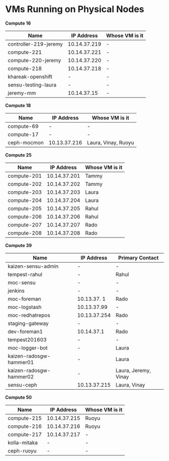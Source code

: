 # VMs Running on Physical Nodes

  **Compute 16**

| Name | IP Address     | Whose VM is it |
| --------------------- | -------------- | -------------- |
| controller-219-jeremy | 10.14.37.219 | - |
| compute-221 | 10.14.37.221 | - |
| compute-220-jeremy | 10.14.37.220 | - |
| compute-218 | 10.14.37.218 | - |
| khareak-openshift | - | - |
| sensu-testing-laura | - | - |
| jeremy-mm | 10.14.37.15 | - |

  **Compute 18**

| Name        | IP Address     | Whose VM is it      |
| ----------- | -------------- | ------------------- |
| compute-69 | - | - |
| compute-17 | - | - |
| ceph-mocmon | 10.13.37.216 | Laura, Vinay, Ruoyu |

  **Compute 25**

| Name        | IP Address     | Whose VM is it |
| ----------- | -------------- | -------------- |
| compute-201 | 10.14.37.201 | Tammy |
| compute-202 | 10.14.37.202 | Tammy |
| compute-203 | 10.14.37.203 | Laura |
| compute-204 | 10.14.37.204 | Laura |
| compute-205 | 10.14.37.205 | Rahul |
| compute-206 | 10.14.37.206 | Rahul |
| compute-207 | 10.14.37.207 | Rado |
| compute-208 | 10.14.37.208 | Rado |

  **Compute 39**

| Name                    | IP Address     | Primary Contact    |
| ----------------------- | -------------- | ------------------ |
| kaizen-sensu-admin | - | - |
| tempest-rahul | - | Rahul |
| moc-sensu | - | - |
| jenkins | - | - |
| moc-foreman | 10.13.37. 1| Rado |
| moc-logstash | 10.13.37.99 | - |
| moc-redhatrepos | 10.13.37.254 | Rado |
| staging-gateway | - | - |
| dev-foreman1 | 10.14.37.1 | Rado |
| tempest201603 | - | - |
| moc-logger-bot | - | Laura |
| kaizen-radosgw-hammer01 | - | Laura |
| kaizen-radosgw-hammer02 | - | Laura, Jeremy, Vinay|
| sensu-ceph | 10.13.37.215 | Laura, Vinay |

  **Compute 50**

| Name | IP Address | Whose VM is it |
| ------------ | -------------- | -------------- |
| compute-215 | 10.14.37.215 | Ruoyu |
| compute-216 | 10.14.37.216 | Ruoyu |
| compute-217 | 10.14.37.217 | - |
| kolla-mitaka | - | - |
| ceph-ruoyu | - | - |

